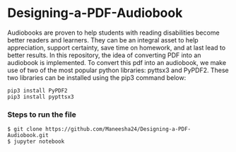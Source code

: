 # Designing-a-PDF-Audiobook
Audiobooks are proven to help students with reading disabilities become better readers and learners. They can be an integral asset to help appreciation, support certainty, save time on homework, and at last lead to better results. In this repository, the idea of converting PDF into an audiobook is implemented.
To convert this pdf into an audiobook, we make use of two of the most popular python libraries: pyttsx3 and PyPDF2. These two libraries can be installed using the pip3 command below:
```
pip3 install PyPDF2
pip3 install pypttsx3
```
### Steps to run the file ###
```
$ git clone https://github.com/Maneesha24/Designing-a-PDF-Audiobook.git
$ jupyter notebook
```
